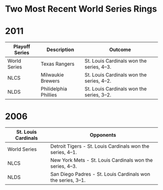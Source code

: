# Two Most Recent World Series Rings

# 2011
| Playoff Series | Description | Outcome |
| ----------- | ----------- | --------- |
| World Series | Texas Rangers | St. Louis Cardinals won the series, 4–3. |
| NLCS | Milwaukie Brewers | St. Louis Cardinals won the series, 4–2. |
| NLDS | Philidelphia Phillies | St. Louis Cardinals won the series, 3–2. |

# 2006
| St. Louis Cardinals | Opponents |
| ----------- | ----------- |
| World Series | Detroit Tigers - St. Louis Cardinals won the series, 4–1. |
| NLCS | New York Mets -  St. Louis Cardinals won the series, 4–3. |
| NLDS | San Diego Padres - St. Louis Cardinals won the series, 3–1. |
